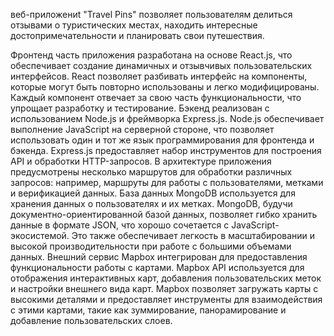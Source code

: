 веб-приложениt "Travel Pins" позволяет пользователям делиться отзывами о туристических местах, находить интересные достопримечательности и планировать свои путешествия. 

Фронтенд часть приложения разработана на основе React.js, что обеспечивает создание динамичных и отзывчивых пользовательских интерфейсов. React позволяет разбивать интерфейс на компоненты, которые могут быть повторно использованы и легко модифицированы. Каждый компонент отвечает за свою часть функциональности, что упрощает разработку и тестирование.
Бэкенд реализован с использованием Node.js и фреймворка Express.js. Node.js обеспечивает выполнение JavaScript на серверной стороне, что позволяет использовать один и тот же язык программирования для фронтенда и бэкенда. Express.js предоставляет набор инструментов для построения API и обработки HTTP-запросов. В архитектуре приложения предусмотрены несколько маршрутов для обработки различных запросов: например, маршруты для работы с пользователями, метками и верификацией данных.
База данных MongoDB используется для хранения данных о пользователях и их метках. MongoDB, будучи документно-ориентированной базой данных, позволяет гибко хранить данные в формате JSON, что хорошо сочетается с JavaScript-экосистемой. Это также обеспечивает легкость в масштабировании и высокой производительности при работе с большими объемами данных.
Внешний сервис Mapbox интегрирован для предоставления функциональности работы с картами. Mapbox API используется для отображения интерактивных карт, добавления пользовательских меток и настройки внешнего вида карт. Mapbox позволяет загружать карты с высокими деталями и предоставляет инструменты для взаимодействия с этими картами, такие как зуммирование, панорамирование и добавление пользовательских слоев.

